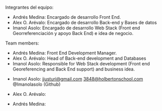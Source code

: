 Integrantes del equipo:

* Andrés Medina: Encargado de desarrollo Front End.
* Alex O. Arévalo: Encargado de desarrollo Back-end y Bases de datos
* Imanol Asolo: Encargado de desarrollo Web Stack (Front end Georreferenciación y apoyo Back End)  e idea de negocio.

Team members:

* Andrés Medina: Front End Development Manager.
* Alex O. Arévalo: Head of Back-end development and Databases
* Imanol Asolo: Responsible for Web Stack development (Front end Georeferencing and Back End support) and business idea.


- Imanol Asolo: jjusturi@gmail.com 3848@holbertonschool.com @Imanolasolo (Github)

- Alex O. Arévalo: 

- Andrés Medina: